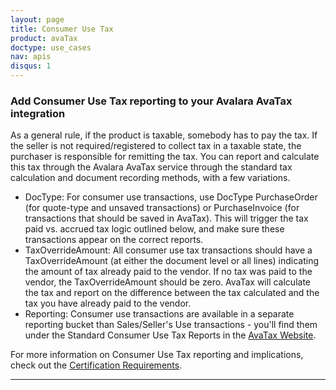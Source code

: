 ```yaml
---
layout: page
title: Consumer Use Tax
product: avaTax
doctype: use_cases
nav: apis
disqus: 1
---
```

<h3>Add Consumer Use Tax reporting to your Avalara AvaTax integration</h3>
As a general rule, if the product is taxable, somebody has to pay the tax. If the seller is not required/registered to collect tax in a taxable state, the purchaser is responsible for remitting the tax. You can report and calculate this tax through the Avalara AvaTax service through the standard tax calculation and document recording methods, with a few variations.
<ul class="normal">
	<li>DocType: For consumer use transactions, use DocType PurchaseOrder (for quote-type and unsaved transactions) or PurchaseInvoice (for transactions that should be saved in AvaTax). This will trigger the tax paid vs. accrued tax logic outlined below, and make sure these transactions appear on the correct reports.</li>
	<li>TaxOverrideAmount: All consumer use tax transactions should have a TaxOverrideAmount (at either the document level or all lines) indicating the amount of tax already paid to the vendor. If no tax was paid to the vendor, the TaxOverrideAmount should be zero. AvaTax will calculate the tax and report on the difference between the tax calculated and the tax you have already paid to the vendor.</li>
	<li>Reporting: Consumer use transactions are available in a separate reporting bucket than Sales/Seller's Use transactions - you'll find them under the Standard Consumer Use Tax Reports in the <a href="https://admin.avalara.com">AvaTax Website</a>.</li>
</ul>
For more information on Consumer Use Tax reporting and implications, check out the <a href="/certification/avatax/use-tax/">Certification Requirements</a>.

<hr />
